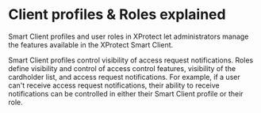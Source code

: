 # Client profiles & Roles explained

Smart Client profiles and user roles in XProtect let administrators manage the features available in the XProtect Smart Client.

Smart Client profiles control visibility of access request notifications. Roles define visibility and control of access control features, visibility of the cardholder list, and access request notifications. For example, if a user can't receive access request notifications, their ability to receive notifications can be controlled in either their Smart Client profile or their role.